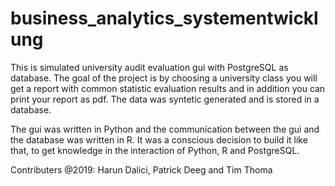 # business_analytics_systementwicklung

This is simulated university audit evaluation gui with PostgreSQL as database. 
The goal of the project is by choosing a university class you will get a report with common statistic evaluation results 
and in addition you can print your report as pdf.
The data was syntetic generated and is stored in a database. 

The gui was written in Python and the communication between the gui and the database was written in R. It was a conscious decision to build it like that, to get knowledge in the interaction of Python, R and PostgreSQL.


Contributers @2019: Harun Dalici, Patrick Deeg and Tim Thoma
